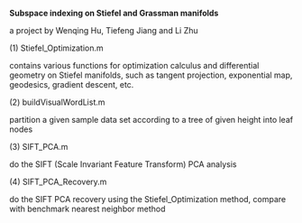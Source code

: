 <b>Subspace indexing on Stiefel and Grassman manifolds</b>

a project by Wenqing Hu, Tiefeng Jiang and Li Zhu

(1) Stiefel_Optimization.m 

contains various functions for optimization calculus and differential geometry on Stiefel manifolds, such as tangent projection, exponential map, geodesics, gradient descent, etc.

(2) buildVisualWordList.m

partition a given sample data set according to a tree of given height into leaf nodes

(3) SIFT_PCA.m

do the SIFT (Scale Invariant Feature Transform) PCA analysis

(4) SIFT_PCA_Recovery.m

do the SIFT PCA recovery using the Stiefel_Optimization method, compare with benchmark nearest neighbor method
